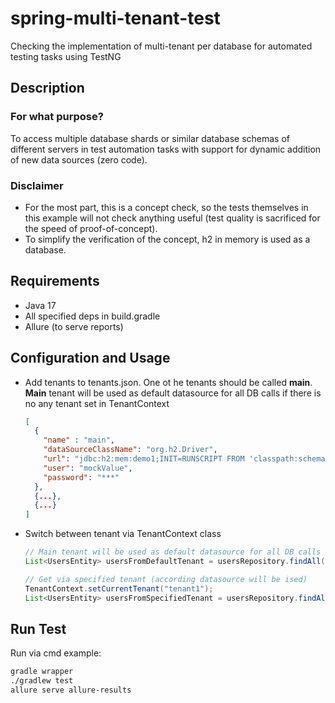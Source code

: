 # spring-multi-tenant-test
Checking the implementation of multi-tenant per database for automated testing tasks using TestNG

## Description
### For what purpose?
To access multiple database shards or similar database schemas of different servers in test automation tasks with support for dynamic addition of new data sources (zero code).

### Disclaimer
- For the most part, this is a concept check, so the tests themselves in this example will not check anything useful (test quality is sacrificed for the speed of proof-of-concept).
- To simplify the verification of the concept, h2 in memory is used as a database.

## Requirements
- Java 17
- All specified deps in build.gradle
- Allure (to serve reports)

## Configuration and Usage
- Add tenants to tenants.json. One ot he tenants should be called **main**. **Main** tenant will be used as default datasource for all DB calls if there is no any tenant set in TenantContext

    ```json
    [
      {
        "name" : "main",
        "dataSourceClassName": "org.h2.Driver",
        "url": "jdbc:h2:mem:demo1;INIT=RUNSCRIPT FROM 'classpath:schema.sql';DB_CLOSE_DELAY=-1;",
        "user": "mockValue",
        "password": "***"
      },
      {...},
      {...}
    ]
    ```
  
- Switch between tenant via TenantContext class
    
  ```java
  // Main tenant will be used as default datasource for all DB calls if there is no any tenant set in TenantContext
  List<UsersEntity> usersFromDefaultTenant = usersRepository.findAll();
  
  // Get via specified tenant (according datasource will be ised)
  TenantContext.setCurrentTenant("tenant1");
  List<UsersEntity> usersFromSpecifiedTenant = usersRepository.findAll();
  ```
  
## Run Test
Run via cmd example:
```bash
gradle wrapper 
./gradlew test
allure serve allure-results
```
